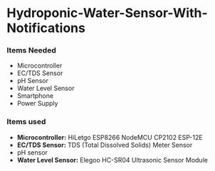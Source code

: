 # Hydroponic-Water-Sensor-With-Notifications

### Items Needed
- Microcontroller
- EC/TDS Sensor
- pH Sensor
- Water Level Sensor
- Smartphone
- Power Supply

### Items used
- **Microcontroller:**  HiLetgo ESP8266 NodeMCU CP2102 ESP-12E
- **EC/TDS Sensor:** TDS (Total Dissolved Solids) Meter Sensor 
- pH sensor
- **Water Level Sensor:** Elegoo HC-SR04 Ultrasonic Sensor Module
